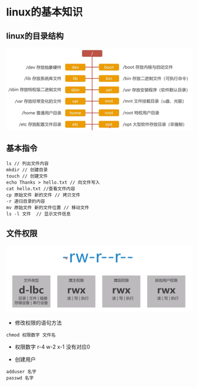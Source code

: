 # linux的基本知识

## linux的目录结构

![](/assets/devops/1.png)

## 基本指令

```shell
ls // 列出文件内容
mkdir // 创建目录
touch // 创建文件
echo Thanks > hello.txt // 向文件写入
cat hello.txt //查看文件内容
cp 原始文件 新的文件 // 拷贝文件
-r 递归目录的内容
mv 原始文件 新的文件位置 // 移动文件
ls -l 文件  // 显示文件信息
```

## 文件权限

![](/assets/devops/2.png)

* 修改权限的语句方法
```
chmod 权限数字 文件名
```
* 权限数字
r-4 w-2 x-1 没有对应0

* 创建用户
```
adduser 名字
passwd 名字
```


